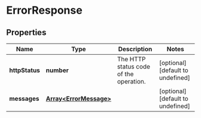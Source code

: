 # ErrorResponse

## Properties
| Name | Type | Description | Notes |
| ------------ | ------------- | ------------- | ------------- |
| **httpStatus** | **number** | The HTTP status code of the operation. | [optional] [default to undefined] |
| **messages** | [**Array&lt;ErrorMessage&gt;**](ErrorMessage.md) |  | [optional] [default to undefined] |


